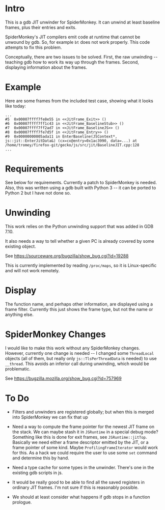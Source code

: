 # Intro

This is a gdb JIT unwinder for SpiderMonkey.  It can unwind at least
baseline frames, plus their entries and exits.

SpiderMonkey's JIT compilers emit code at runtime that cannot be
unwound by gdb.  So, for example `bt` does not work properly.  This
code attempts to fix this problem.

Conceptually, there are two issues to be solved.  First, the raw
unwinding -- teaching gdb how to work its way up through the frames.
Second, displaying information about the frames.

# Example

Here are some frames from the included test case, showing what it
looks like today:

```
...
#5  0x00007ffff7fe8e55 in <<JitFrame_Exit>> ()
#6  0x00007ffff7ff1c43 in <<JitFrame_BaselineStub>> ()
#7  0x00007ffff7ff2ad7 in <<JitFrame_BaselineJS>> ()
#8  0x00007ffff7fe7d5f in <<JitFrame_Entry>> ()
#9  0x00000000005ada11 in EnterBaseline(JSContext*, js::jit::EnterJitData&) (cx=cx@entry=0x1ac3990, data=...) at /home/tromey/firefox-git/gecko/js/src/jit/BaselineJIT.cpp:128
...
```

# Requirements

See below for requirements.  Currently a patch to SpiderMonkey is
needed.  Also, this was written using a gdb built with Python 3 -- it
can be ported to Python 2 but I have not done so.

# Unwinding

This work relies on the Python unwinding support that was added in GDB
7.10.

It also needs a way to tell whether a given PC is already covered by
some existing object.

See https://sourceware.org/bugzilla/show_bug.cgi?id=19288

This is currently implemented by reading `/proc/maps`, so it is
Linux-specific and will not work remotely.

# Display

The function name, and perhaps other information, are displayed using
a frame filter.  Currently this just shows the frame type, but not the
name or anything else.

# SpiderMonkey Changes

I would like to make this work without any SpiderMonkey changes.
However, currently one change is needed -- I changed some
`ThreadLocal` objects (all of them, but really only
`js::TlsPerThreadData` is needed) to use `__thread`.  This avoids an
inferior call during unwinding, which would be problematic.

See https://bugzilla.mozilla.org/show_bug.cgi?id=757969

# To Do

* Filters and unwinders are registered globally; but when this is
  merged into SpiderMonkey we can fix that up

* Need a way to compute the frame pointer for the newest JIT frame on
  the stack.  We can maybe stash it in `JSRuntime` in a special debug
  mode?  Something like this is done for exit frames, see
  `JSRuntime::jitTop`.  Basically we need either a frame descriptor
  emitted by the JIT, or a frame pointer of some kind.  Maybe
  `ProfilingFrameIterator` would work for this.  As a hack we could
  require the user to use some `set` command and determine this by
  hand.

* Need a type cache for some types in the unwinder.  There's one in
  the existing gdb scripts in js.

* It would be really good to be able to find all the saved registers
  in ordinary JIT frames.  I'm not sure if this is reasonably possible.

* We should at least consider what happens if gdb stops in a function
  prologue.
